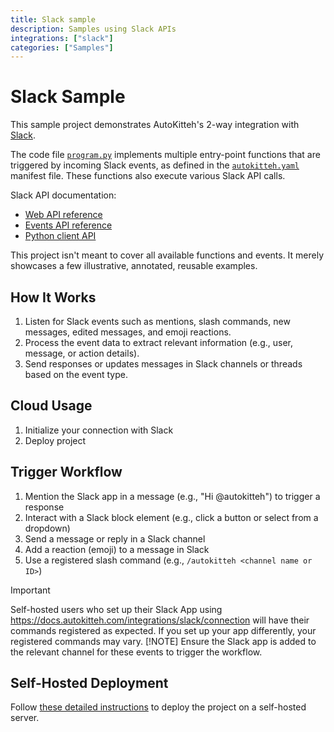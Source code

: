 ```yaml
---
title: Slack sample
description: Samples using Slack APIs
integrations: ["slack"]
categories: ["Samples"]
---
```


# Slack Sample

This sample project demonstrates AutoKitteh's 2-way integration with
[Slack](https://slack.com).

The code file [`program.py`](./program.py) implements multiple entry-point
functions that are triggered by incoming Slack events, as defined in the
[`autokitteh.yaml`](./autokitteh.yaml) manifest file. These functions also
execute various Slack API calls.

Slack API documentation:

- [Web API reference](https://api.slack.com/methods)
- [Events API reference](https://api.slack.com/events?filter=Events)
- [Python client API](https://slack.dev/python-slack-sdk/api-docs/slack_sdk/)

This project isn't meant to cover all available functions and events. It
merely showcases a few illustrative, annotated, reusable examples.

## How It Works

1. Listen for Slack events such as mentions, slash commands, new messages, edited messages, and emoji reactions.
2. Process the event data to extract relevant information (e.g., user, message, or action details).
3. Send responses or updates messages in Slack channels or threads based on the event type.

## Cloud Usage

1. Initialize your connection with Slack
2. Deploy project

## Trigger Workflow

1. Mention the Slack app in a message (e.g., "Hi @autokitteh") to trigger a response
2. Interact with a Slack block element (e.g., click a button or select from a dropdown)
3. Send a message or reply in a Slack channel
4. Add a reaction (emoji) to a message in Slack
5. Use a registered slash command (e.g., `/autokitteh <channel name or ID>`)
> [!IMPORTANT]  
> Self-hosted users who set up their Slack App using https://docs.autokitteh.com/integrations/slack/connection will have their commands registered as expected. If you set up your app differently, your registered commands may vary.
> [!NOTE]
> Ensure the Slack app is added to the relevant channel for these events to trigger the workflow.

## Self-Hosted Deployment

Follow [these detailed instructions](https://docs.autokitteh.com/get_started/deployment) to deploy the project on a self-hosted server.
